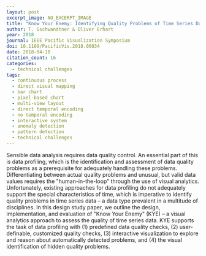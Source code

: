 ```yaml
---
layout: post
excerpt_image: NO_EXCERPT_IMAGE
title: "Know Your Enemy: Identifying Quality Problems of Time Series Data"
author: T. Gschwandtner & Oliver Erhart
year: 2018
journal: IEEE Pacific Visualization Symposium
doi: 10.1109/PacificVis.2018.00034
date: 2018-04-10
citation_count: 16
categories:
  - technical challenges
tags:
  - continuous process
  - direct visual mapping
  - bar chart
  - pixel-based chart
  - multi-view layout
  - direct temporal encoding
  - no temporal encoding
  - interactive system
  - anomaly detection
  - pattern detection
  - technical challenges
---
```

Sensible data analysis requires data quality control. An essential part of this is data profiling, which is the identification and assessment of data quality problems as a prerequisite for adequately handling these problems. Differentiating between actual quality problems and unusual, but valid data values requires the "human-in-the-loop" through the use of visual analytics. Unfortunately, existing approaches for data profiling do not adequately support the special characteristics of time, which is imperative to identify quality problems in time series data – a data type prevalent in a multitude of disciplines. In this design study paper, we outline the design, implementation, and evaluation of "Know Your Enemy" (KYE) – a visual analytics approach to assess the quality of time series data. KYE supports the task of data profiling with (1) predefined data quality checks, (2) user-definable, customized quality checks, (3) interactive visualization to explore and reason about automatically detected problems, and (4) the visual identification of hidden quality problems.
